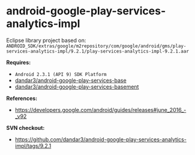 # android-google-play-services-analytics-impl

Eclipse library project based on:<br/>
`ANDROID_SDK/extras/google/m2repository/com/google/android/gms/play-services-analytics-impl/9.2.1/play-services-analytics-impl-9.2.1.aar`

**Requires:**
- `Android 2.3.1 (API 9) SDK Platform`
- [dandar3/android-google-play-services-base](https://github.com/dandar3/android-google-play-services-base/)
- [dandar3/android-google-play-services-basement](https://github.com/dandar3/android-google-play-services-basement/)

**References:**
- https://developers.google.com/android/guides/releases#june_2016_-_v92

**SVN checkout:**
* https://github.com/dandar3/android-google-play-services-analytics-impl/tags/9.2.1

